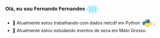 ### Olá, eu sou Fernando Fernandes <img align="center" alt="Rafa-React" height="30" width="40" src="https://raw.githubusercontent.com/devicons/devicon/master/icons/react/react-original.svg">

- 🔭 Atualmente estou trabalhando com dados netcdf em Python <img align="center" alt="Rafa-Python" height="30" width="40" src="https://raw.githubusercontent.com/devicons/devicon/master/icons/python/python-original.svg">;
- 🌱 Atualmente estou estudando eventos de seca em Mato Grosso.


